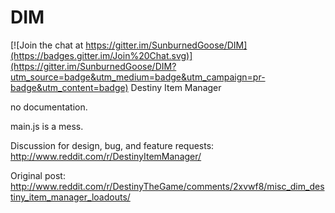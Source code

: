 # DIM

[![Join the chat at https://gitter.im/SunburnedGoose/DIM](https://badges.gitter.im/Join%20Chat.svg)](https://gitter.im/SunburnedGoose/DIM?utm_source=badge&utm_medium=badge&utm_campaign=pr-badge&utm_content=badge)
Destiny Item Manager

no documentation.

main.js is a mess.

Discussion for design, bug, and feature requests: http://www.reddit.com/r/DestinyItemManager/

Original post: http://www.reddit.com/r/DestinyTheGame/comments/2xvwf8/misc_dim_destiny_item_manager_loadouts/


